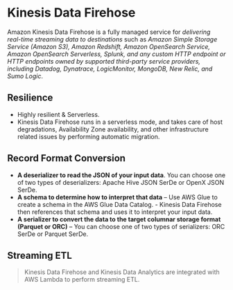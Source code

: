 # Kinesis Data Firehose

Amazon Kinesis Data Firehose is a fully managed service for _delivering real-time streaming data to destinations_ such as _Amazon Simple Storage Service (Amazon S3), Amazon Redshift, Amazon OpenSearch Service, Amazon OpenSearch Serverless, Splunk, and any custom HTTP endpoint or HTTP endpoints owned by supported third-party service providers, including Datadog, Dynatrace, LogicMonitor, MongoDB, New Relic, and Sumo Logic_.

## Resilience

- Highly resilient & Serverless.
- Kinesis Data Firehose runs in a serverless mode, and takes care of host degradations, Availability Zone availability, and other infrastructure related issues by performing automatic migration.

## Record Format Conversion

- **A deserializer to read the JSON of your input data**. You can choose one of two types of deserializers: Apache Hive JSON SerDe or OpenX JSON SerDe.
- **A schema to determine how to interpret that data** – Use AWS Glue to create a schema in the AWS Glue Data Catalog. - Kinesis Data Firehose then references that schema and uses it to interpret your input data.
- **A serializer to convert the data to the target columnar storage format (Parquet or ORC)** – You can choose one of two types of serializers: ORC SerDe or Parquet SerDe.

## Streaming ETL

> Kinesis Data Firehose and Kinesis Data Analytics are integrated with AWS Lambda to perform streaming ETL.